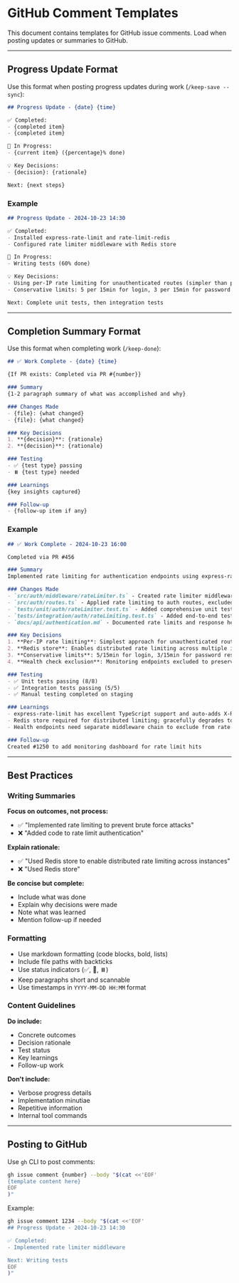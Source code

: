 # GitHub Comment Templates

This document contains templates for GitHub issue comments. Load when posting updates or summaries to GitHub.

---

## Progress Update Format

Use this format when posting progress updates during work (`/keep-save --sync`):

```markdown
## Progress Update - {date} {time}

✅ Completed:
- {completed item}
- {completed item}

🔄 In Progress:
- {current item} ({percentage}% done)

💡 Key Decisions:
- {decision}: {rationale}

Next: {next steps}
```

### Example

```markdown
## Progress Update - 2024-10-23 14:30

✅ Completed:
- Installed express-rate-limit and rate-limit-redis
- Configured rate limiter middleware with Redis store

🔄 In Progress:
- Writing tests (60% done)

💡 Key Decisions:
- Using per-IP rate limiting for unauthenticated routes (simpler than per-user)
- Conservative limits: 5 per 15min for login, 3 per 15min for password reset

Next: Complete unit tests, then integration tests
```

---

## Completion Summary Format

Use this format when completing work (`/keep-done`):

```markdown
## ✅ Work Complete - {date} {time}

{If PR exists: Completed via PR #{number}}

### Summary
{1-2 paragraph summary of what was accomplished and why}

### Changes Made
- {file}: {what changed}
- {file}: {what changed}

### Key Decisions
1. **{decision}**: {rationale}
2. **{decision}**: {rationale}

### Testing
- ✅ {test type} passing
- ⏸️ {test type} needed

### Learnings
{key insights captured}

### Follow-up
- {follow-up item if any}
```

### Example

```markdown
## ✅ Work Complete - 2024-10-23 16:00

Completed via PR #456

### Summary
Implemented rate limiting for authentication endpoints using express-rate-limit with Redis store. The solution prevents brute force attacks by limiting login attempts to 5 per 15 minutes per IP address, while excluding health check endpoints from rate limiting to preserve monitoring capabilities.

### Changes Made
- `src/auth/middleware/rateLimiter.ts` - Created rate limiter middleware with Redis store and error handling
- `src/auth/routes.ts` - Applied rate limiting to auth routes, excluded health checks
- `tests/unit/auth/rateLimiter.test.ts` - Added comprehensive unit tests
- `tests/integration/auth/rateLimiting.test.ts` - Added end-to-end tests
- `docs/api/authentication.md` - Documented rate limits and response headers

### Key Decisions
1. **Per-IP rate limiting**: Simplest approach for unauthenticated routes, prevents IP-based brute force
2. **Redis store**: Enables distributed rate limiting across multiple instances
3. **Conservative limits**: 5/15min for login, 3/15min for password reset - can adjust based on monitoring
4. **Health check exclusion**: Monitoring endpoints excluded to preserve availability monitoring

### Testing
- ✅ Unit tests passing (8/8)
- ✅ Integration tests passing (5/5)
- ✅ Manual testing completed on staging

### Learnings
- express-rate-limit has excellent TypeScript support and auto-adds X-RateLimit-* headers
- Redis store required for distributed limiting; gracefully degrades to in-memory if Redis fails
- Health endpoints need separate middleware chain to exclude from rate limiting

### Follow-up
Created #1250 to add monitoring dashboard for rate limit hits
```

---

## Best Practices

### Writing Summaries

**Focus on outcomes, not process:**
- ✅ "Implemented rate limiting to prevent brute force attacks"
- ❌ "Added code to rate limit authentication"

**Explain rationale:**
- ✅ "Used Redis store to enable distributed rate limiting across instances"
- ❌ "Used Redis store"

**Be concise but complete:**
- Include what was done
- Explain why decisions were made
- Note what was learned
- Mention follow-up if needed

### Formatting

- Use markdown formatting (code blocks, bold, lists)
- Include file paths with backticks
- Use status indicators (✅, 🔄, ⏸️)
- Keep paragraphs short and scannable
- Use timestamps in `YYYY-MM-DD HH:MM` format

### Content Guidelines

**Do include:**
- Concrete outcomes
- Decision rationale
- Test status
- Key learnings
- Follow-up work

**Don't include:**
- Verbose progress details
- Implementation minutiae
- Repetitive information
- Internal tool commands

---

## Posting to GitHub

Use `gh` CLI to post comments:

```bash
gh issue comment {number} --body "$(cat <<'EOF'
{template content here}
EOF
)"
```

Example:

```bash
gh issue comment 1234 --body "$(cat <<'EOF'
## Progress Update - 2024-10-23 14:30

✅ Completed:
- Implemented rate limiter middleware

Next: Writing tests
EOF
)"
```
